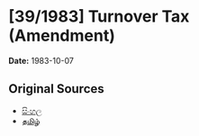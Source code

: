 # [39/1983] Turnover Tax (Amendment)

**Date:** 1983-10-07

## Original Sources

- [සිංහල](https://documents.gov.lk/view/acts/1983/10/39-1983_S.pdf)
- [தமிழ்](https://documents.gov.lk/view/acts/1983/10/39-1983_T.pdf)
